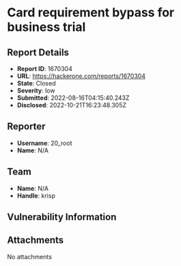 # Card requirement bypass for business trial

## Report Details
- **Report ID**: 1670304
- **URL**: https://hackerone.com/reports/1670304
- **State**: Closed
- **Severity**: low
- **Submitted**: 2022-08-16T04:15:40.243Z
- **Disclosed**: 2022-10-21T16:23:48.305Z

## Reporter
- **Username**: 20_root
- **Name**: N/A

## Team
- **Name**: N/A
- **Handle**: krisp

## Vulnerability Information


## Attachments
No attachments
